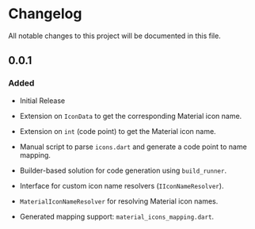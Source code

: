 # Changelog

All notable changes to this project will be documented in this file.

## 0.0.1 
### Added

- Initial Release

- Extension on `IconData` to get the corresponding Material icon name.
- Extension on `int` (code point) to get the Material icon name.
- Manual script to parse `icons.dart` and generate a code point to name mapping.
- Builder-based solution for code generation using `build_runner`.
- Interface for custom icon name resolvers (`IIconNameResolver`).
- `MaterialIconNameResolver` for resolving Material icon names.
- Generated mapping support: `material_icons_mapping.dart`.

